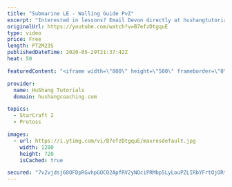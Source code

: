 ```yaml
---
title: "Submarine LE - Walling Guide PvZ"
excerpt: "Interested in lessons? Email Devon directly at hushangtutorials@outlook.com ------------------------------------------------------------------------------------------------------- Want to support HuShang Tutorials directly? Patreon is a website where you can contribute a monthly donation that will help"
originalUrl: https://youtube.com/watch?v=B7efzDtgquE
type: video
price: Free
length: PT2M23S
publishedDateTime: 2020-05-29T21:37:42Z
heat: 50

featuredContent: "<iframe width=\"800\" height=\"500\" frameborder=\"0\" src=\"https://www.youtube.com/embed/B7efzDtgquE\" allow=\"accelerometer; autoplay; encrypted-media; gyroscope; picture-in-picture\" allowfullscreen></iframe>"

provider:
  name: HuShang Tutorials
  domain: hushangcoaching.com

topics:
  - StarCraft 2
  - Protoss

images:
  - url: https://i.ytimg.com/vi/B7efzDtgquE/maxresdefault.jpg
    width: 1280
    height: 720
    isCached: true

secured: "7v2vjdsj68OFDpRGvhpGOC02ApfRV2yNQciPRMbp5LyLouPZLIRbYFrtOjORtzVTxNwZZ2XnVfsEdFVakFIu80zRjsWzMrvfzL0SrugBsfla2SFhzCPIS194YR7IkfkdwbQRSb0nl7atwJVplANzlAoO/gG7eE+63jFVCiZvRdrGAORloO5u2B1O4QqRxzi6XQZtr2X43/nHX2y+0bE7tPOjibsZBZXUPfKihjTwv34DdWvzpFtg9UcaWxFiQ4XUy4WfDtTj5+SAn/o7KhxGK5t6qwrvMOgpLhn8hCvnx0hJS19nmgUz31GqH8YMaKQDmJFD0/3S2gk3Lq+jOJZTjUoCnntEczfRtiz6sO7WAHyI2kl2pT3t2AvtNkmVIDSJC6Dgde1k9kNXQ3nnV4c7rI6ZJdRwO8++/Gmk/6fZ0KY=;akpZIxIV7Yuz6tQBNrh1ww=="
---
```



